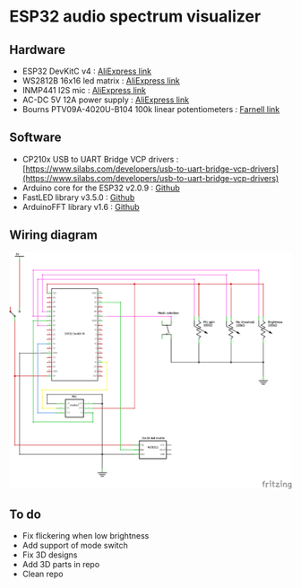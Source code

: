 # ESP32 audio spectrum visualizer

## Hardware
 - ESP32 DevKitC v4 : [AliExpress link](https://fr.aliexpress.com/item/4000089201026.html)
 - WS2812B 16x16 led matrix : [AliExpress link](https://fr.aliexpress.com/item/4000544584524.html)
 - INMP441 I2S mic : [AliExpress link](https://fr.aliexpress.com/item/4000045570318.html)
 - AC-DC 5V 12A power supply : [AliExpress link](https://fr.aliexpress.com/item/32695830918.html)
 - 	Bourns PTV09A-4020U-B104 100k linear potentiometers : [Farnell link](https://fr.farnell.com/bourns/ptv09a-4020u-b104/potentiom-rotatif-100kohm-9mm/dp/2469526)

## Software
 - CP210x USB to UART Bridge VCP drivers : [https://www.silabs.com/developers/usb-to-uart-bridge-vcp-drivers](https://www.silabs.com/developers/usb-to-uart-bridge-vcp-drivers)
 - Arduino core for the ESP32 v2.0.9 : [Github](https://github.com/espressif/arduino-esp32/releases/tag/2.0.9)
 - FastLED library v3.5.0 : [Github](https://github.com/FastLED/FastLED/releases/tag/3.5.0)
 - ArduinoFFT library v1.6 : [Github](https://github.com/kosme/arduinoFFT/releases/tag/v1.6)

## Wiring diagram
![Wiring diagram](/Schematics/Wiring_diagram.png)

## To do
 - Fix flickering when low brightness
 - Add support of mode switch
 - Fix 3D designs
 - Add 3D parts in repo
 - Clean repo